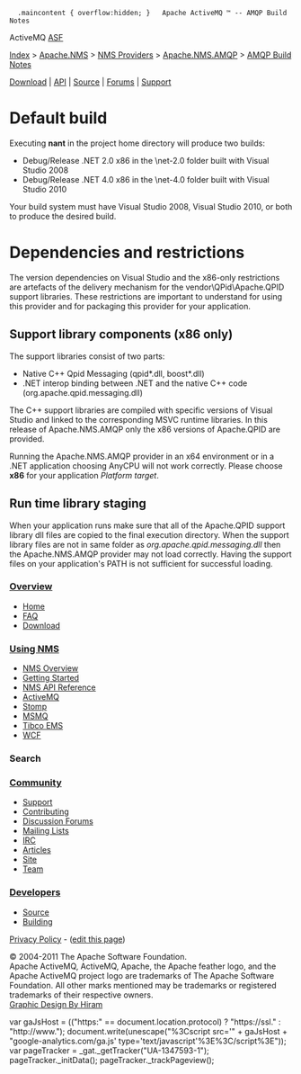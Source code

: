       .maincontent { overflow:hidden; }   Apache ActiveMQ ™ -- AMQP Build Notes 

ActiveMQ [ASF](http://www.apache.org)

[Index](index.html) > [Apache.NMS](apachenms.html) > [NMS Providers](nms-providers.html) > [Apache.NMS.AMQP](apachenmsamqp.html) > [AMQP Build Notes](amqp-build-notes.html)

[Download](download.html) | [API](nms-api.html) | [Source](source.html) | [Forums](http://activemq.apache.org/discussion-forums.html) | [Support](http://activemq.apache.org/support.html)

Default build
=============

Executing **nant** in the project home directory will produce two builds:

*   Debug/Release .NET 2.0 x86 in the \\net-2.0 folder built with Visual Studio 2008
*   Debug/Release .NET 4.0 x86 in the \\net-4.0 folder built with Visual Studio 2010

Your build system must have Visual Studio 2008, Visual Studio 2010, or both to produce the desired build.

Dependencies and restrictions
=============================

The version dependencies on Visual Studio and the x86-only restrictions are artefacts of the delivery mechanism for the vendor\\QPid\\Apache.QPID support libraries. These restrictions are important to understand for using this provider and for packaging this provider for your application.

Support library components (x86 only)
-------------------------------------

The support libraries consist of two parts:

*   Native C++ Qpid Messaging (qpid*.dll, boost*.dll)
*   .NET interop binding between .NET and the native C++ code (org.apache.qpid.messaging.dll)

The C++ support libraries are compiled with specific versions of Visual Studio and linked to the corresponding MSVC runtime libraries. In this release of Apache.NMS.AMQP only the x86 versions of Apache.QPID are provided.

Running the Apache.NMS.AMQP provider in an x64 environment or in a .NET application choosing AnyCPU will not work correctly. Please choose **x86** for your application _Platform target_.

Run time library staging
------------------------

When your application runs make sure that all of the Apache.QPID support library dll files are copied to the final execution directory. When the support library files are not in same folder as _org.apache.qpid.messaging.dll_ then the Apache.NMS.AMQP provider may not load correctly. Having the support files on your application's PATH is not sufficient for successful loading.

### [Overview](overview.html)

*   [Home](index.html)
*   [FAQ](faq.html)
*   [Download](download.html)

### [Using NMS](using-nms.html)

*   [NMS Overview](apachenms.html)
*   [Getting Started](nms.html)
*   [NMS API Reference](nms-api.html)
*   [ActiveMQ](apachenmsactivemq.html)
*   [Stomp](apachenmsstomp.html)
*   [MSMQ](apachenmsmsmq.html)
*   [Tibco EMS](apachenmsems.html)
*   [WCF](apachenmswcf.html)

### Search

   

### [Community](community.html)

*   [Support](support.html)
*   [Contributing](http://activemq.apache.org/contributing.html)
*   [Discussion Forums](http://activemq.apache.org/discussion-forums.html)
*   [Mailing Lists](http://activemq.apache.org/mailing-lists.html)
*   [IRC](irc://irc.codehaus.org/activemq)
*   [Articles](articles.html)
*   [Site](site.html)
*   [Team](http://activemq.apache.org/team.html)

### [Developers](developers.html)

*   [Source](source.html)
*   [Building](building.html)

[Privacy Policy](http://activemq.apache.org/privacy-policy.html) \- ([edit this page](https://cwiki.apache.org/confluence/pages/editpage.action?pageId=46633323))

© 2004-2011 The Apache Software Foundation.  
Apache ActiveMQ, ActiveMQ, Apache, the Apache feather logo, and the Apache ActiveMQ project logo are trademarks of The Apache Software Foundation. All other marks mentioned may be trademarks or registered trademarks of their respective owners.  
[Graphic Design By Hiram](http://hiramchirino.com)

var gaJsHost = (("https:" == document.location.protocol) ? "https://ssl." : "http://www."); document.write(unescape("%3Cscript src='" + gaJsHost + "google-analytics.com/ga.js' type='text/javascript'%3E%3C/script%3E")); var pageTracker = \_gat.\_getTracker("UA-1347593-1"); pageTracker.\_initData(); pageTracker.\_trackPageview();